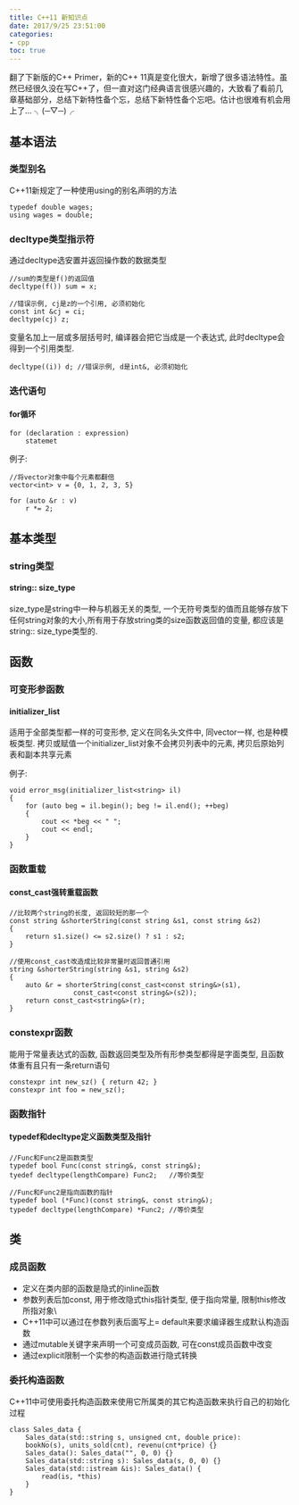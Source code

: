 ```yaml
---
title: C++11 新知识点
date: 2017/9/25 23:51:00
categories:
- cpp
toc: true
---
```


翻了下新版的C++ Primer，新的C++ 11真是变化很大，新增了很多语法特性。虽然已经很久没在写C++了，但一直对这门经典语言很感兴趣的，大致看了看前几章基础部分，总结下新特性备个忘，总结下新特性备个忘吧。估计也很难有机会用上了... ╮(─▽─)╭

## 基本语法
### 类型别名
C++11新规定了一种使用using的别名声明的方法
```
typedef double wages;
using wages = double;
```

### decltype类型指示符
通过decltype选安置并返回操作数的数据类型
```
//sum的类型是f()的返回值
decltype(f()) sum = x;

//错误示例, cj是z的一个引用, 必须初始化
const int &cj = ci;
decltype(cj) z;
```
变量名加上一层或多层括号时, 编译器会把它当成是一个表达式, 此时decltype会得到一个引用类型.
```
decltype((i)) d; //错误示例, d是int&, 必须初始化
```

### 迭代语句
#### for循环
```
for (declaration : expression)
    statemet
```

例子:
```
//将vector对象中每个元素都翻倍
vector<int> v = {0, 1, 2, 3, 5}

for (auto &r : v)
    r *= 2;
```

## 基本类型
### string类型
#### string:: size_type
size_type是string中一种与机器无关的类型, 一个无符号类型的值而且能够存放下任何string对象的大小,所有用于存放string类的size函数返回值的变量, 都应该是string:: size_type类型的.

## 函数
### 可变形参函数
#### initializer_list
适用于全部类型都一样的可变形参, 定义在同名头文件中, 同vector一样, 也是种模板类型. 拷贝或赋值一个initializer_list对象不会拷贝列表中的元素, 拷贝后原始列表和副本共享元素

例子:
```
void error_msg(initializer_list<string> il)
{
	for (auto beg = il.begin(); beg != il.end(); ++beg)
	{
		cout << *beg << " ";
		cout << endl;
	}
}
```

### 函数重载
#### const_cast强转重载函数
```
//比较两个string的长度, 返回较短的那一个
const string &shorterString(const string &s1, const string &s2)
{
    return s1.size() <= s2.size() ? s1 : s2;
}

//使用const_cast改造成比较非常量时返回普通引用
string &shorterString(string &s1, string &s2)
{
    auto &r = shorterString(const_cast<const string&>(s1),
                const_cast<const string&>(s2));
    return const_cast<string&>(r);
}
```

### constexpr函数
能用于常量表达式的函数, 函数返回类型及所有形参类型都得是字面类型, 且函数体重有且只有一条return语句
```
constexpr int new_sz() { return 42; }
constexpr int foo = new_sz();
```

### 函数指针
#### typedef和decltype定义函数类型及指针
```
//Func和Func2是函数类型
typedef bool Func(const string&, const string&);
tyedef decltype(lengthCompare) Func2;   //等价类型

//Func和Func2是指向函数的指针
typedef bool (*Func)(const string&, const string&);
typedef decltype(lengthCompare) *Func2; //等价类型
```

## 类
### 成员函数
- 定义在类内部的函数是隐式的inline函数
- 参数列表后加const, 用于修改隐式this指针类型, 便于指向常量, 限制this修改所指对象\
- C++11中可以通过在参数列表后面写上= default来要求编译器生成默认构造函数
- 通过mutable关键字来声明一个可变成员函数, 可在const成员函数中改变
- 通过explicit限制一个实参的构造函数进行隐式转换

### 委托构造函数
C++11中可使用委托构造函数来使用它所属类的其它构造函数来执行自己的初始化过程
```
class Sales_data {
    Sales_data(std::string s, unsigned cnt, double price):
    bookNo(s), units_sold(cnt), revenu(cnt*price) {}
    Sales_data(): Sales_data("", 0, 0) {}
    Sales_data(std::string s): Sales_data(s, 0, 0) {}
    Sales_data(std::istream &is): Sales_data() {
        read(is, *this)
    }
}
```